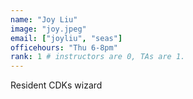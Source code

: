 ```yaml
---
name: "Joy Liu"
image: "joy.jpeg"
email: ["joyliu", "seas"]
officehours: "Thu 6-8pm"
rank: 1 # instructors are 0, TAs are 1.
---
```

Resident CDKs wizard
